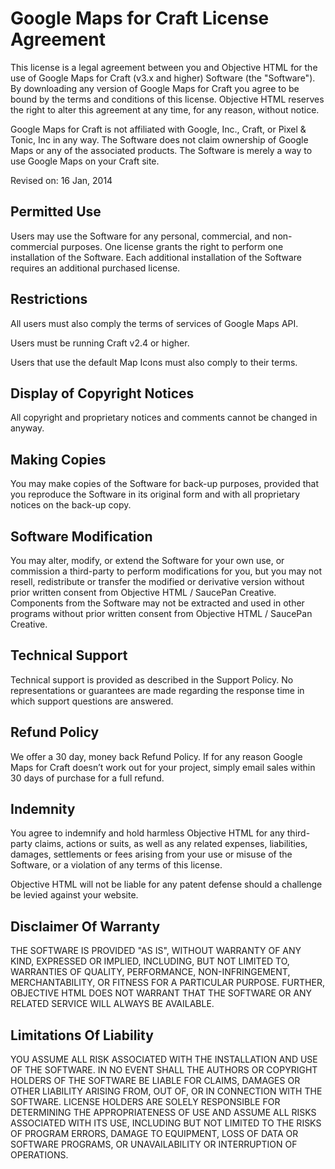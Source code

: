# Google Maps for Craft License Agreement

This license is a legal agreement between you and Objective HTML for the use of Google Maps for Craft (v3.x and higher) Software (the "Software"). By downloading any version of Google Maps for Craft you agree to be bound by the terms and conditions of this license. Objective HTML reserves the right to alter this agreement at any time, for any reason, without notice.

Google Maps for Craft is not affiliated with Google, Inc., Craft, or Pixel & Tonic, Inc in any way. The Software does not claim ownership of Google Maps or any of the associated products. The Software is merely a way to use Google Maps on your Craft site.

Revised on: 16 Jan, 2014

## Permitted Use

Users may use the Software for any personal, commercial, and non-commercial purposes. One license grants the right to perform one installation of the Software. Each additional installation of the Software requires an additional purchased license.

## Restrictions

All users must also comply the terms of services of Google Maps API.

Users must be running Craft v2.4 or higher.

Users that use the default Map Icons must also comply to their terms.

## Display of Copyright Notices

All copyright and proprietary notices and comments cannot be changed in anyway.

## Making Copies

You may make copies of the Software for back-up purposes, provided that you reproduce the Software in its original form and with all proprietary notices on the back-up copy.

## Software Modification

You may alter, modify, or extend the Software for your own use, or commission a third-party to perform modifications for you, but you may not resell, redistribute or transfer the modified or derivative version without prior written consent from Objective HTML / SaucePan Creative. Components from the Software may not be extracted and used in other programs without prior written consent from Objective HTML / SaucePan Creative.

## Technical Support

Technical support is provided as described in the Support Policy. No representations or guarantees are made regarding the response time in which support questions are answered.

## Refund Policy

We offer a 30 day, money back Refund Policy. If for any reason Google Maps for Craft doesn’t work out for your project, simply email sales within 30 days of purchase for a full refund.

## Indemnity

You agree to indemnify and hold harmless Objective HTML for any third-party claims, actions or suits, as well as any related expenses, liabilities, damages, settlements or fees arising from your use or misuse of the Software, or a violation of any terms of this license.

Objective HTML will not be liable for any patent defense should a challenge be levied against your website.

## Disclaimer Of Warranty

THE SOFTWARE IS PROVIDED "AS IS", WITHOUT WARRANTY OF ANY KIND, EXPRESSED OR IMPLIED, INCLUDING, BUT NOT LIMITED TO, WARRANTIES OF QUALITY, PERFORMANCE, NON-INFRINGEMENT, MERCHANTABILITY, OR FITNESS FOR A PARTICULAR PURPOSE. FURTHER, OBJECTIVE HTML DOES NOT WARRANT THAT THE SOFTWARE OR ANY RELATED SERVICE WILL ALWAYS BE AVAILABLE.

## Limitations Of Liability

YOU ASSUME ALL RISK ASSOCIATED WITH THE INSTALLATION AND USE OF THE SOFTWARE. IN NO EVENT SHALL THE AUTHORS OR COPYRIGHT HOLDERS OF THE SOFTWARE BE LIABLE FOR CLAIMS, DAMAGES OR OTHER LIABILITY ARISING FROM, OUT OF, OR IN CONNECTION WITH THE SOFTWARE. LICENSE HOLDERS ARE SOLELY RESPONSIBLE FOR DETERMINING THE APPROPRIATENESS OF USE AND ASSUME ALL RISKS ASSOCIATED WITH ITS USE, INCLUDING BUT NOT LIMITED TO THE RISKS OF PROGRAM ERRORS, DAMAGE TO EQUIPMENT, LOSS OF DATA OR SOFTWARE PROGRAMS, OR UNAVAILABILITY OR INTERRUPTION OF OPERATIONS.